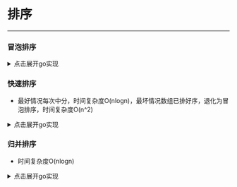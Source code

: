 # 排序
---

### 冒泡排序

<details>

<summary>点击展开go实现</summary>

```go
func sort(arr []int) {
  for i := 0; i < len(arr)-1; i++ {
    for j := i+1; j < len(arr); j++ {
      if arr[i] > arr[j] {
        swap(arr, i, j)
      }
    }
  }
  return
}
```

</details>

### 快速排序

* 最好情况每次中分，时间复杂度O(nlogn)，最坏情况数组已排好序，退化为冒泡排序，时间复杂度O(n^2)

<details>

<summary>点击展开go实现</summary>

```go
func quickSort(arr []int, left int, right int) {
  if left >= right {
    return
  }

  pivot := arr[left]
  i, j := left+1, right
  for {
    for i < right && arr[i] < pivot {
      i++
    }

    for j > left && arr[j] > pivot {
      j--
    }

    if i >= j {
      break
    }
    exchange(arr, i, j)
  }
  exchange(arr, left, j)
  fmt.Println("arr: ", arr, "pivot: ", pivot)

  quickSort(arr, left, j-1)
  quickSort(arr, j+1, right)
}

func exchange(arr []int, i, j int) {
  tmp := arr[i]
  arr[i] = arr[j]
  arr[j] = tmp
}
```

</details>

### 归并排序

* 时间复杂度O(nlogn)

<details>

<summary>点击展开go实现</summary>

```go
func mergeSort(arr []int) []int {
  length := len(arr)
  if length <= 1 {
    return arr
  }
  mid := length / 2
  left := mergeSort(arr[:mid])
  right := mergeSort(arr[mid:])
  return merge(left, right)
}

func merge(left, right []int) (result []int) {
  i, j := 0, 0
  for i < len(left) && j < len(right) {
    if left[i] < right[j] {
      result = append(result, left[i])
      i++
    } else {
      result = append(result, right[j])
      j++
    }
  }
  result = append(result, left[i:]...)
  result = append(result, right[j:]...)
  return
}
```

</details>
